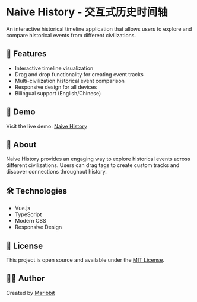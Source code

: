 # Naive History - 交互式历史时间轴

An interactive historical timeline application that allows users to explore and compare historical events from different civilizations.

## 🌟 Features

- Interactive timeline visualization
- Drag and drop functionality for creating event tracks
- Multi-civilization historical event comparison
- Responsive design for all devices
- Bilingual support (English/Chinese)

## 🚀 Demo

Visit the live demo: [Naive History](https://your-username.github.io/naive-history-app)

## 📖 About

Naive History provides an engaging way to explore historical events across different civilizations. Users can drag tags to create custom tracks and discover connections throughout history.

## 🛠️ Technologies

- Vue.js
- TypeScript
- Modern CSS
- Responsive Design

## 📄 License

This project is open source and available under the [MIT License](LICENSE).

## 👨‍💻 Author

Created by [Maribbit](https://github.com/Maribbit)
